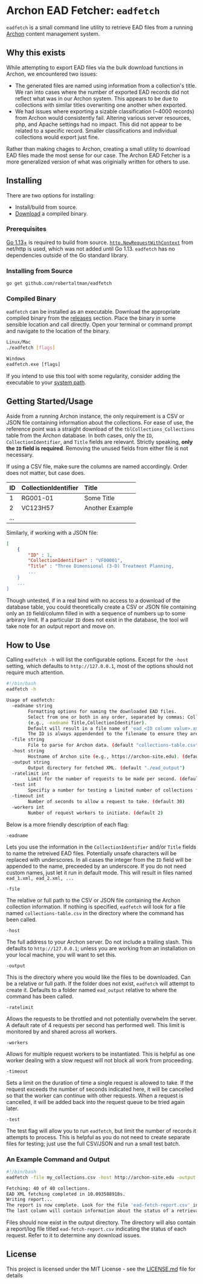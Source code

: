 # Archon EAD Fetcher: `eadfetch`

`eadfetch` is a small command line utility to retrieve EAD files from a running [Archon](https://github.com/archonproject/archon/) content management system.

## Why this exists

While attempting to export EAD files via the bulk download functions in Archon, we encountered two issues:

* The generated files are named using information from a collection's title. We ran into cases where the number of exported EAD records did not reflect what was in our Archon system. This appears to be due to collections with similar titles overwriting one another when exported.
* We had issues where exporting a sizable classification (~4000 records) from Archon would consistently fail. Altering various server resources, php, and Apache settings had no impact. This did not appear to be related to a specific record. Smaller classifications and individual collections would export just fine.

Rather than making chages to Archon, creating a small utility to download EAD files made the most sense for our case. The Archon EAD Fetcher is a more generalized version of what was originially written for others to use.

## Installing

There are two options for installing:

* Install/build from source.
* [Download](https://github.com/robertaltman/eadfetch/releases) a compiled binary.

### Prerequisites

[Go 1.13+](https://golang.org/dl/) is required to build from source. [`http.NewRequestWithContext`](https://golang.org/pkg/net/http/#NewRequest) from net/http is used, which was not added until Go 1.13. `eadfetch` has no dependencies outside of the Go standard library.

### Installing from Source

```
go get github.com/robertaltman/eadfetch
```

### Compiled Binary

`eadfetch` can be installed as an executable. Download the appropriate compiled binary from the [releases](https://github.com/robertaltman/eadfetch/releases) section. Place the binary in some sensible location and call directly. Open your terminal or command prompt and navigate to the location of the binary. 

```sh
Linux/Mac
./eadfetch [flags]
```

```cmd
Windows
eadfetch.exe [flags]
```

If you intend to use this tool with some regularity, consider adding the executable to your [system path](https://www.google.com/search?q=adding+an+executable+to+your+path&oq=adding+an+executable+to+your+path).

## Getting Started/Usage

Aside from a running Archon instance, the only requirement is a CSV or JSON file containing information about the collections. For ease of use, the reference point was a straight download of the `tblCollections_Collections` table from the Archon database. In both cases, only the `ID`, `CollectionIdentifier`, and `Title` fields are relevant. Strictly speaking, __only the `ID` field is required__. Removing the unused fields from either file is not necessary.

If using a CSV file, make sure the columns are named accordingly. Order does not matter, but case does.

| ID | CollectionIdentifier | Title |
|:---|:---|:---|
| 1 | RG001-01 | Some Title|
| 2 | VC123H57  | Another Example  |
| ... |   |   |

Similarly, if working with a JSON file:

```json
[
    {
        "ID" : 1,
        "CollectionIdentifier" : "VF00001",
        "Title" : "Three Dimensional (3-D) Treatment Planning,
        ...
    }
    ...
]
```

Though untested, if in a real bind with no access to a download of the database table, you could theoretically create a CSV or JSON file containing only an `ID` field/column filled in with a sequence of numbers up to some arbirary limit. If a particular `ID` does not exist in the database, the tool will take note for an output report and move on.

## How to Use

Calling `eadfetch -h` will list the configurable options. Except for the `-host` setting, which defaults to `http://127.0.0.1`, most of the options should not require much attention.

```bash
#!/bin/bash
eadfetch -h

Usage of eadfetch:
  -eadname string
        Formatting options for naming the downloaded EAD files.
        Select from one or both in any order, separated by commas: CollectionIdentifier, Title.
        (e.g., -eadname Title,CollectionIdentifier).
        Default will result in a file name of 'ead_<ID column value>.xml'.
        The ID is always appendended to the filename to ensure they are distinct. Unsafe characters will be removed.
  -file string
        File to parse for Archon data. (default "collections-table.csv")
  -host string
        Hostname of Archon site (e.g., https://archon-site.edu). (default "http://127.0.0.1")
  -output string
        Output directory for fetched XML. (default "./ead_output")
  -ratelimit int
        Limit for the number of requests to be made per second. (default 4)
  -test int
        Specifiy a number for testing a limited number of collections from the input file.
  -timeout int
        Number of seconds to allow a request to take. (default 30)
  -workers int
        Number of request workers to initiate. (default 2)
```

Below is a more friendly description of each flag:

`-eadname`

Lets you use the information in the `CollectionIdentifier` and/or `Title` fields to name the retreived EAD files. Potentially unsafe characters will be replaced with underscores. In all cases the integer from the `ID` field will be appended to the name, preceeded by an underscore. If you do not need custom names, just let it run in default mode. This will result in files named `ead_1.xml, ead_2.xml, ...`

`-file`

The relative or full path to the CSV or JSON file containing the Archon collection information. If nothing is specified, `eadfetch` will look for a file named `collections-table.csv` in the directory where the command has been called.

`-host`

The full address to your Archon server. Do not include a trailing slash. This defaults to `http://127.0.0.1`; unless you are working from an installation on your local machine, you will want to set this.

`-output`

This is the directory where you would like the files to be downloaded. Can be a relative or full path. If the folder does not exist, `eadfetch` will attempt to create it. Defaults to a folder named `ead_output` relative to where the command has been called.

`-ratelimit`

Allows the requests to be throttled and not potentially overwhelm the server. A default rate of 4 requests per second has performed well. This limit is monitored by and shared across all workers.

`-workers`

Allows for multiple request workers to be instantiated. This is helpful as one worker dealing with a slow request will not block all work from proceeding.

`-timeout`

Sets a limit on the duration of time a single request is allowed to take. If the request exceeds the number of seconds indicated here, it will be cancelled so that the worker can continue with other requests. When a request is cancelled, it will be added back into the request queue to be tried again later.

`-test`

The test flag will allow you to run `eadfetch`, but limit the number of records it attempts to process. This is helpful as you do not need to create separate files for testing; just use the full CSV/JSON and run a small test batch.

### An Example Command and Output

```bash
#!/bin/bash
eadfetch -file my_collections.csv -host http://archon-site.edu -output my_ead_files -test 40

Fetching: 40 of 40 collections.
EAD XML fetching completed in 10.093588918s.
Writing report...
The report is now complete. Look for the file 'ead-fetch-report.csv' in the my_ead_files directory.
The last column will contain information about the status of a retrieval.
```

Files should now exist in the output directory. The directory will also contain a report/log file titled `ead-fetch-report.csv` indicating the status of each request. Refer to it to determine any download issues.

## License

This project is licensed under the MIT License - see the [LICENSE.md](LICENSE.md) file for details
